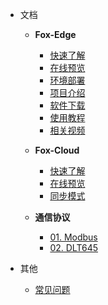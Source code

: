 - 文档
  - **Fox-Edge**
    - [快速了解](fox-edge-quickstart.md)  
    - [在线预览](fox-edge-preview.md)  
    - [环境部署](fox-edge-deploy.md)
    - [项目介绍](fox-edge-introduction.md)
    - [软件下载](fox-edge-download.md) 
	- [使用教程](fox-edge-course.md) 	
	- [相关视频](fox-edge-video.md)  
	
  - **Fox-Cloud**
    - [快速了解](fox-cloud-quickstart.md)  
	- [在线预览](fox-cloud-preview.md) 
	- [同步模式](fox-cloud-synch-mode.md)  
	
  - **通信协议**
    - [01. Modbus](fox-edge-protocol-modbus-core.md)  
	- [02. DLT645](fox-edge-protocol-dlt645-core.md)  
  
- 其他

  - [常见问题](helpers.md)



